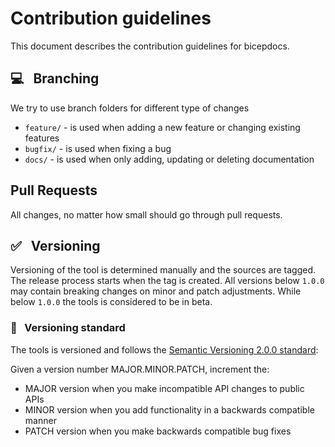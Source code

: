 # Contribution guidelines

This document describes the contribution guidelines for bicepdocs.

## 💻 &nbsp; Branching

We try to use branch folders for different type of changes

- `feature/` - is used when adding a new feature or changing existing features
- `bugfix/` - is used when fixing a bug
- `docs/` - is used when only adding, updating or deleting documentation

## Pull Requests

All changes, no matter how small should go through pull requests.

## ✅ &nbsp; Versioning

Versioning of the tool is determined manually and the sources are tagged. The release process starts when the tag is created. All versions below `1.0.0` may contain breaking changes on minor and patch adjustments. While below `1.0.0` the tools is considered to be in beta.

### 🎯 &nbsp; Versioning standard

The tools is versioned and follows the [Semantic Versioning 2.0.0 standard](https://semver.org/spec/v2.0.0.html):

Given a version number MAJOR.MINOR.PATCH, increment the:

- MAJOR version when you make incompatible API changes to public APIs
- MINOR version when you add functionality in a backwards compatible manner
- PATCH version when you make backwards compatible bug fixes
